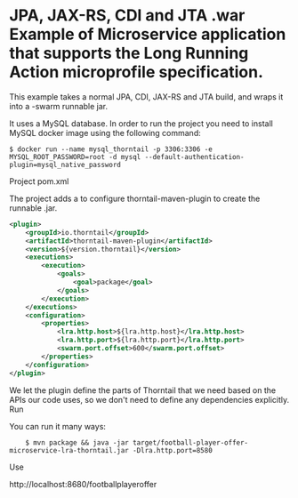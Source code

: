 # JPA, JAX-RS, CDI and JTA .war Example of Microservice application that supports the Long Running Action microprofile specification.

This example takes a normal JPA, CDI, JAX-RS and JTA build, and wraps it into a -swarm runnable jar.

It uses a MySQL database. In order to run the project you need to install MySQL docker image using the following command:

```console
$ docker run --name mysql_thorntail -p 3306:3306 -e MYSQL_ROOT_PASSWORD=root -d mysql --default-authentication-plugin=mysql_native_password
```

Project pom.xml


The project adds a <plugin> to configure thorntail-maven-plugin to create the runnable .jar.

```xml
<plugin>
    <groupId>io.thorntail</groupId>
    <artifactId>thorntail-maven-plugin</artifactId>
    <version>${version.thorntail}</version>
    <executions>
    	<execution>
        	<goals>
            	<goal>package</goal>
            </goals>
        </execution>
    </executions>
    <configuration>
        <properties>
            <lra.http.host>${lra.http.host}</lra.http.host>
            <lra.http.port>${lra.http.port}</lra.http.port>
            <swarm.port.offset>600</swarm.port.offset>
        </properties>
    </configuration>
</plugin>
```

We let the plugin define the parts of Thorntail that we need based on the APIs our code uses, so we don't need to define any dependencies explicitly.
Run

You can run it many ways:

```console
    $ mvn package && java -jar target/football-player-offer-microservice-lra-thorntail.jar -Dlra.http.port=8580
```

Use

http://localhost:8680/footballplayeroffer

